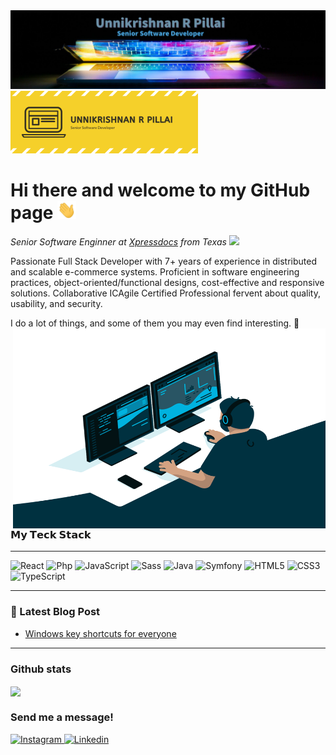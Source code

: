 <img src="/banner3.png" alt="banner" />

<img src="https://github.com/404FoundU/404FoundU/blob/main/Unnikrishnan%20r%20Pillai.png" alt="banner" width="300px"/>

<h1> Hi there and welcome to my GitHub page <img  src="https://raw.githubusercontent.com/ABSphreak/ABSphreak/master/gifs/Hi.gif" width="30px"></h1>

<p><em>Senior Software Enginner at <a href="https://www.xpressdocs.com/">Xpressdocs</a> from Texas <img src="https://media.giphy.com/media/WUlplcMpOCEmTGBtBW/giphy.gif" width="30"></em></p>

<p>Passionate Full Stack Developer with 7+ years of experience in distributed and scalable e-commerce systems. Proficient in software engineering practices, object-oriented/functional designs, cost-effective and responsive solutions. Collaborative ICAgile Certified Professional fervent about quality, usability, and security.</p>
I do a lot of things, and some of them you may even find interesting. 🤞

  <img align="right" alt="GIF" src="https://github.com/404FoundU/404FoundU/blob/main/code.gif?raw=true" width="500" height="320" />


### 𝗠𝘆 𝗧𝗲𝗰𝗸 𝗦𝘁𝗮𝗰𝗸
---
<p>
  <img alt="React" src="https://img.shields.io/badge/React-61DAFB?logo=react&logoColor=white&style=for-the-badge" />
  <img alt="Php" src="https://img.shields.io/badge/Php-777BB4?logo=php&logoColor=white&style=for-the-badge" />
  <img alt="JavaScript" src="https://img.shields.io/badge/JavaScript-F7DF1E?logo=javascript&logoColor=white&style=for-the-badge" />
  <img alt="Sass" src="https://img.shields.io/badge/Sass-CC6699?logo=sass&logoColor=white&style=for-the-badge" />
  <img alt="Java" src="https://img.shields.io/badge/Java-007396?logo=java&logoColor=white&style=for-the-badge" />
  <img alt="Symfony" src="https://img.shields.io/badge/Symfony-000000?logo=symfony&logoColor=white&style=for-the-badge" />
  <img alt="HTML5" src="https://img.shields.io/badge/-HTML5-%23E44D27?style=flat-square&logo=html5&logoColor=ffffff" />
  <img alt="CSS3" src="https://img.shields.io/badge/-CSS3-%231572B6?style=flat-square&logo=css3" />
  <img alt="TypeScript" src="https://img.shields.io/badge/-TypeScript-007ACC?style=flat-square&logo=typescript&logoColor=white" />
  
  

  
</p>


---

### 📝 Latest Blog Post

<!-- BLOG-POST-LIST:START -->
- [Windows key shortcuts for everyone](https://dev.to/404foundu/10-windows-key-shortcuts-for-everyone-15g9)
<!-- BLOG-POST-LIST:END -->

---

### Github stats

<img align="center" src="https://github-readme-stats.vercel.app/api?username=404FoundU&count_private=true&title_color=FD9047&icon_color=FD9047&text_color=0C2233&custom_title=Unnikrishnan's+GitHub+Stats&show_icons=true" />

### Send me a message!

<p>
  
  <a href="https://www.instagram.com/xpell_art/">
    <img alt="Instagram" src="https://img.shields.io/badge/Instagram-E4405F?logo=instagram&logoColor=white&style=for-the-badge" />
  </a>
  <a href="https://www.linkedin.com/in/unnikrishnanrpillai/">
    <img alt="Linkedin" src="https://img.shields.io/badge/linkedin-0077B5?logo=linkedin&logoColor=white&style=for-the-badge" />
  </a>
</p>
